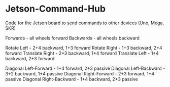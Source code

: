 # Jetson-Command-Hub
Code for the Jetson board to send commands to other devices (Uno, Mega, SKR)

Forwards - all wheels forward
Backwards - all wheels backward

Rotate Left - 2+4 backward, 1+3 forward
Rotate Right - 1+3 backward, 2+4 forward
Translate Right - 2+3 backward, 1+4 forward
Translate Left - 1+4 backward, 2+3 forward

Diagonal Left-Forward - 1+4 forward, 2+3 passive
Diagonal Left-Backward - 3+2 backward, 1+4 passive
Diagonal Right-Forward - 2+3 forward, 1+4 passive
Diagonal Right-Backward - 1+4 backward, 2+3 passive
